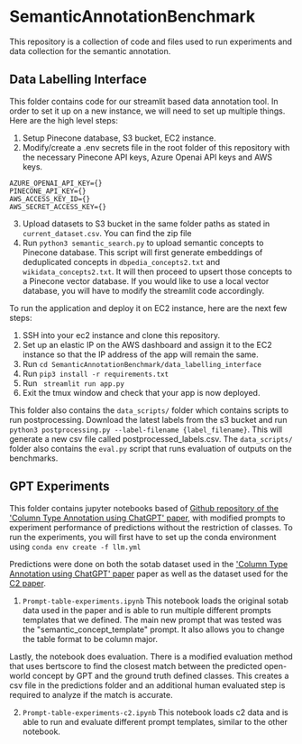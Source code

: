 # SemanticAnnotationBenchmark

This repository is a collection of code and files used to run experiments and data collection for the semantic annotation.

## Data Labelling Interface

This folder contains code for our streamlit based data annotation tool. In order to set it up on a new instance, we will need to set up multiple things.
Here are the high level steps:

1. Setup Pinecone database, S3 bucket, EC2 instance.
2. Modify/create a .env secrets file in the root folder of this repository with the necessary Pinecone API keys, Azure Openai API keys and AWS keys.
```
AZURE_OPENAI_API_KEY={}
PINECONE_API_KEY={}
AWS_ACCESS_KEY_ID={}
AWS_SECRET_ACCESS_KEY={}
```
3. Upload datasets to S3 bucket in the same folder paths as stated in `current_dataset.csv`. You can find the zip file
4. Run `python3 semantic_search.py` to upload semantic concepts to Pinecone database. This script will first generate embeddings of deduplicated concepts in `dbpedia_concepts2.txt` and `wikidata_concepts2.txt`. It will then proceed to upsert those concepts to a Pinecone vector database. If you would like to use a local vector database, you will have to modify the streamlit code accordingly.

To run the application and deploy it on EC2 instance, here are the next few steps:
1. SSH into your ec2 instance and clone this repository.
2. Set up an elastic IP on the AWS dashboard and assign it to the EC2 instance so that the IP address of the app will remain the same.
3. Run `cd SemanticAnnotationBenchmark/data_labelling_interface`
4. Run `pip3 install -r requirements.txt`
5. Run ` streamlit run app.py`
6. Exit the tmux window and check that your app is now deployed.


This folder also contains the `data_scripts/` folder which contains scripts to run postprocessing. Download the latest labels from the s3 bucket and run `python3 postprocessing.py --label-filename {label_filename}`. This will generate a new csv file called postprocessed_labels.csv.
The `data_scripts/` folder also contains the `eval.py` script that runs evaluation of outputs on the benchmarks.

## GPT Experiments

This folder contains jupyter notebooks based of [Github repository of the 'Column Type Annotation using ChatGPT' paper](https://github.com/wbsg-uni-mannheim/TabAnnGPT), with modified prompts to experiment performance of predictions without the restriction of classes.
To run the experiments, you will first have to set up the conda environment using `conda env create -f llm.yml`

Predictions were done on both the sotab dataset used in the ['Column Type Annotation using ChatGPT' paper](https://arxiv.org/abs/2306.00745) paper as well as the dataset used for the [C2 paper](https://arxiv.org/abs/2012.08594).

1. `Prompt-table-experiments.ipynb`
This notebook loads the original sotab data used in the paper and is able to run multiple different prompts templates that we defined. The main new prompt that was tested was the "semantic_concept_template" prompt. It also allows you to change the table format to be column major. 

Lastly, the notebook does evaluation. There is a modified evaluation method that uses bertscore to find the closest match between the predicted open-world concept by GPT and the ground truth defined classes. This creates a csv file in the predictions folder and an additional human evaluated step is required to analyze if the match is accurate.

2. `Prompt-table-experiments-c2.ipynb`
This notebook loads c2 data and is able to run and evaluate different prompt templates, similar to the other notebook.